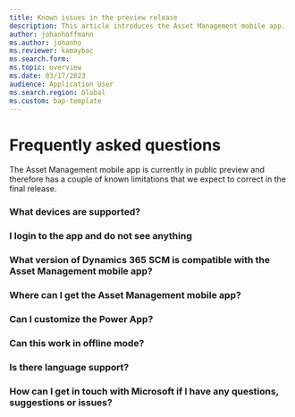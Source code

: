 ```yaml
---
title: Known issues in the preview release
description: This article introduces the Asset Management mobile app.
author: johanhoffmann
ms.author: johanho
ms.reviewer: kamaybac
ms.search.form:
ms.topic: overview
ms.date: 03/17/2023
audience: Application User
ms.search.region: Global
ms.custom: bap-template
---
```


# Frequently asked questions

The Asset Management mobile app is currently in public preview and therefore has a couple of known limitations that we expect to correct in the final release.

### What devices are supported?

### I login to the app and do not see anything

### What version of Dynamics 365 SCM is compatible with the Asset Management mobile app?

### Where can I get the Asset Management mobile app?

### Can I customize the Power App?

### Can this work in offline mode?

### Is there language support?

### How can I get in touch with Microsoft if I have any questions, suggestions or issues?

### 
